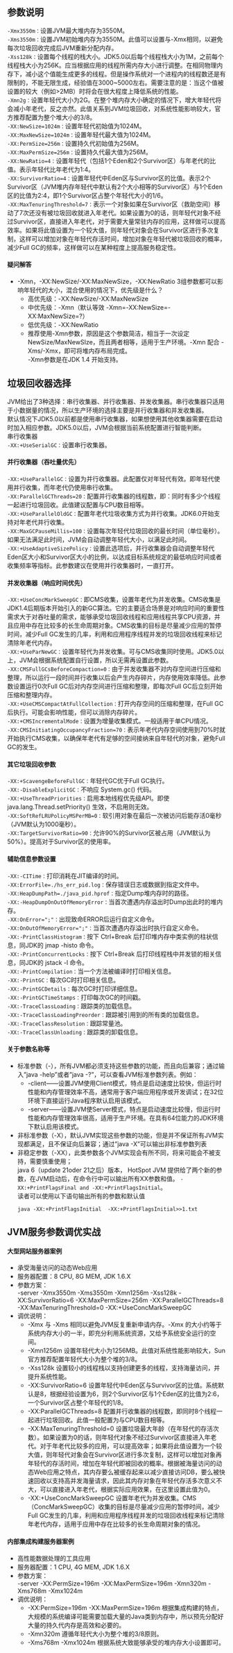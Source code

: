 ## 参数说明  
`-Xmx3550m：`设置JVM最大堆内存为3550M。  
`-Xms3550m：`设置JVM初始堆内存为3550M。此值可以设置与-Xmx相同，以避免每次垃圾回收完成后JVM重新分配内存。  
`-Xss128k：`设置每个线程的栈大小。JDK5.0以后每个线程栈大小为1M，之前每个线程栈大小为256K。应当根据应用的线程所需内存大小进行调整。在相同物理内存下，减小这个值能生成更多的线程。但是操作系统对一个进程内的线程数还是有限制的，不能无限生成，经验值在3000~5000左右。需要注意的是：当这个值被设置的较大（例如>2MB）时将会在很大程度上降低系统的性能。  
`-Xmn2g：`设置年轻代大小为2G。在整个堆内存大小确定的情况下，增大年轻代将会减小年老代，反之亦然。此值关系到JVM垃圾回收，对系统性能影响较大，官方推荐配置为整个堆大小的3/8。  
`-XX:NewSize=1024m：`设置年轻代初始值为1024M。  
`-XX:MaxNewSize=1024m：`设置年轻代最大值为1024M。  
`-XX:PermSize=256m：`设置持久代初始值为256M。  
`-XX:MaxPermSize=256m：`设置持久代最大值为256M。  
`-XX:NewRatio=4：`设置年轻代（包括1个Eden和2个Survivor区）与年老代的比值。表示年轻代比年老代为1:4。  
`-XX:SurvivorRatio=4：`设置年轻代中Eden区与Survivor区的比值。表示2个Survivor区（JVM堆内存年轻代中默认有2个大小相等的Survivor区）与1个Eden区的比值为2:4，即1个Survivor区占整个年轻代大小的1/6。  
`-XX:MaxTenuringThreshold=7：`表示一个对象如果在Survivor区（救助空间）移动了7次还没有被垃圾回收就进入年老代。如果设置为0的话，则年轻代对象不经过Survivor区，直接进入年老代，对于需要大量常驻内存的应用，这样做可以提高效率。如果将此值设置为一个较大值，则年轻代对象会在Survivor区进行多次复制，这样可以增加对象在年轻代存活时间，增加对象在年轻代被垃圾回收的概率，减少Full GC的频率，这样做可以在某种程度上提高服务稳定性。  
#### 疑问解答  
+ -Xmn，-XX:NewSize/-XX:MaxNewSize，-XX:NewRatio 3组参数都可以影响年轻代的大小，混合使用的情况下，优先级是什么？    
    + 高优先级：-XX:NewSize/-XX:MaxNewSize   
    + 中优先级：-Xmn（默认等效 -Xmn=-XX:NewSize=-XX:MaxNewSize=?）   
    + 低优先级：-XX:NewRatio 
    + 推荐使用-Xmn参数，原因是这个参数简洁，相当于一次设定 NewSize/MaxNewSIze，而且两者相等，适用于生产环境。-Xmn 配合 -Xms/-Xmx，即可将堆内存布局完成。  
-Xmn参数是在JDK 1.4 开始支持。  
  
## 垃圾回收器选择  
JVM给出了3种选择：串行收集器、并行收集器、并发收集器。串行收集器只适用于小数据量的情况，所以生产环境的选择主要是并行收集器和并发收集器。  
默认情况下JDK5.0以前都是使用串行收集器，如果想使用其他收集器需要在启动时加入相应参数。JDK5.0以后，JVM会根据当前系统配置进行智能判断。  
串行收集器  
`-XX:+UseSerialGC：`设置串行收集器。  
#### 并行收集器（吞吐量优先）  
`-XX:+UseParallelGC：`设置为并行收集器。此配置仅对年轻代有效。即年轻代使用并行收集，而年老代仍使用串行收集。  
`-XX:ParallelGCThreads=20：`配置并行收集器的线程数，即：同时有多少个线程一起进行垃圾回收。此值建议配置与CPU数目相等。  
`-XX:+UseParallelOldGC：`配置年老代垃圾收集方式为并行收集。JDK6.0开始支持对年老代并行收集。  
`-XX:MaxGCPauseMillis=100：`设置每次年轻代垃圾回收的最长时间（单位毫秒）。如果无法满足此时间，JVM会自动调整年轻代大小，以满足此时间。  
`-XX:+UseAdaptiveSizePolicy：`设置此选项后，并行收集器会自动调整年轻代Eden区大小和Survivor区大小的比例，以达成目标系统规定的最低响应时间或者收集频率等指标。此参数建议在使用并行收集器时，一直打开。  
#### 并发收集器（响应时间优先）  
`-XX:+UseConcMarkSweepGC：`即CMS收集，设置年老代为并发收集。CMS收集是JDK1.4后期版本开始引入的新GC算法。它的主要适合场景是对响应时间的重要性需求大于对吞吐量的需求，能够承受垃圾回收线程和应用线程共享CPU资源，并且应用中存在比较多的长生命周期对象。CMS收集的目标是尽量减少应用的暂停时间，减少Full GC发生的几率，利用和应用程序线程并发的垃圾回收线程来标记清除年老代内存。  
`-XX:+UseParNewGC：`设置年轻代为并发收集。可与CMS收集同时使用。JDK5.0以上，JVM会根据系统配置自行设置，所以无需再设置此参数。  
`-XX:CMSFullGCsBeforeCompaction=0：`由于并发收集器不对内存空间进行压缩和整理，所以运行一段时间并行收集以后会产生内存碎片，内存使用效率降低。此参数设置运行0次Full GC后对内存空间进行压缩和整理，即每次Full GC后立刻开始压缩和整理内存。  
`-XX:+UseCMSCompactAtFullCollection：`打开内存空间的压缩和整理，在Full GC后执行。可能会影响性能，但可以消除内存碎片。  
`-XX:+CMSIncrementalMode：`设置为增量收集模式。一般适用于单CPU情况。  
`-XX:CMSInitiatingOccupancyFraction=70：`表示年老代内存空间使用到70%时就开始执行CMS收集，以确保年老代有足够的空间接纳来自年轻代的对象，避免Full GC的发生。  
#### 其它垃圾回收参数  
`-XX:+ScavengeBeforeFullGC：`年轻代GC优于Full GC执行。  
`-XX:-DisableExplicitGC：`不响应 System.gc() 代码。  
`-XX:+UseThreadPriorities：`启用本地线程优先级API。即使 java.lang.Thread.setPriority() 生效，不启用则无效。  
`-XX:SoftRefLRUPolicyMSPerMB=0：`软引用对象在最后一次被访问后能存活0毫秒（JVM默认为1000毫秒）。  
`-XX:TargetSurvivorRatio=90：`允许90%的Survivor区被占用（JVM默认为50%）。提高对于Survivor区的使用率。  
#### 辅助信息参数设置  
`-XX:-CITime：`打印消耗在JIT编译的时间。  
`-XX:ErrorFile=./hs_err_pid.log：`保存错误日志或数据到指定文件中。  
`-XX:HeapDumpPath=./java_pid.hprof：`指定Dump堆内存时的路径。  
`-XX:-HeapDumpOnOutOfMemoryError：`当首次遭遇内存溢出时Dump出此时的堆内存。  
`-XX:OnError=";"：`出现致命ERROR后运行自定义命令。  
`-XX:OnOutOfMemoryError=";"：`当首次遭遇内存溢出时执行自定义命令。  
`-XX:-PrintClassHistogram：`按下 Ctrl+Break 后打印堆内存中类实例的柱状信息，同JDK的 jmap -histo 命令。  
`-XX:-PrintConcurrentLocks：`按下 Ctrl+Break 后打印线程栈中并发锁的相关信息，同JDK的 jstack -l 命令。  
`-XX:-PrintCompilation：`当一个方法被编译时打印相关信息。  
`-XX:-PrintGC：`每次GC时打印相关信息。  
`-XX:-PrintGCDetails：`每次GC时打印详细信息。  
`-XX:-PrintGCTimeStamps：`打印每次GC的时间戳。  
`-XX:-TraceClassLoading：`跟踪类的加载信息。  
`-XX:-TraceClassLoadingPreorder：`跟踪被引用到的所有类的加载信息。  
`-XX:-TraceClassResolution：`跟踪常量池。  
`-XX:-TraceClassUnloading：`跟踪类的卸载信息。  
#### 关于参数名称等  
+ 标准参数（-），所有JVM都必须支持这些参数的功能，而且向后兼容；通过输入”java -help”或者”java -?”，可以查看JVM标准参数列表。例如：  
    + -client——设置JVM使用Client模式，特点是启动速度比较快，但运行时性能和内存管理效率不高，通常用于客户端应用程序或开发调试；在32位环境下直接运行Java程序默认启用该模式。  
    + -server——设置JVM使Server模式，特点是启动速度比较慢，但运行时性能和内存管理效率很高，适用于生产环境。在具有64位能力的JDK环境下默认启用该模式。  
+ 非标准参数（-X），默认JVM实现这些参数的功能，但是并不保证所有JVM实现都满足，且不保证向后兼容；通过”java -X”可以输出非标准参数列表  
+ 非稳定参数（-XX），此类参数各个JVM实现会有所不同，将来可能会不被支持，需要慎重使用；  
    java 6（update 21oder 21之后）版本， HotSpot JVM 提供给了两个新的参数，在JVM启动后，在命令行中可以输出所有XX参数和值。
    ``` -XX:+PrintFlagsFinal and -XX:+PrintFlagsInitial ```。  
    读者可以使用以下语句输出所有的参数和默认值
    ```
    java -XX:+PrintFlagsInitial  -XX:+PrintFlagsInitial>>1.txt  
    ```

## JVM服务参数调优实战  
#### 大型网站服务器案例  
+ 承受海量访问的动态Web应用  
+ 服务器配置：8 CPU, 8G MEM, JDK 1.6.X  
+ 参数方案：  
    -server -Xmx3550m -Xms3550m -Xmn1256m -Xss128k -XX:SurvivorRatio=6 -XX:MaxPermSize=256m -XX:ParallelGCThreads=8 -XX:MaxTenuringThreshold=0 -XX:+UseConcMarkSweepGC  
+ 调优说明：  
    + -Xmx 与 -Xms 相同以避免JVM反复重新申请内存。-Xmx 的大小约等于系统内存大小的一半，即充分利用系统资源，又给予系统安全运行的空间。  
    + -Xmn1256m 设置年轻代大小为1256MB。此值对系统性能影响较大，Sun官方推荐配置年轻代大小为整个堆的3/8。  
    + -Xss128k 设置较小的线程栈以支持创建更多的线程，支持海量访问，并提升系统性能。  
    + -XX:SurvivorRatio=6 设置年轻代中Eden区与Survivor区的比值。系统默认是8，根据经验设置为6，则2个Survivor区与1个Eden区的比值为2:6，一个Survivor区占整个年轻代的1/8。  
    + -XX:ParallelGCThreads=8 配置并行收集器的线程数，即同时8个线程一起进行垃圾回收。此值一般配置为与CPU数目相等。  
    + -XX:MaxTenuringThreshold=0 设置垃圾最大年龄（在年轻代的存活次数）。如果设置为0的话，则年轻代对象不经过Survivor区直接进入年老代。对于年老代比较多的应用，可以提高效率；如果将此值设置为一个较大值，则年轻代对象会在Survivor区进行多次复制，这样可以增加对象再年轻代的存活时间，增加在年轻代即被回收的概率。根据被海量访问的动态Web应用之特点，其内存要么被缓存起来以减少直接访问DB，要么被快速回收以支持高并发海量请求，因此其内存对象在年轻代存活多次意义不大，可以直接进入年老代，根据实际应用效果，在这里设置此值为0。  
    + -XX:+UseConcMarkSweepGC 设置年老代为并发收集。CMS（ConcMarkSweepGC）收集的目标是尽量减少应用的暂停时间，减少Full GC发生的几率，利用和应用程序线程并发的垃圾回收线程来标记清除年老代内存，适用于应用中存在比较多的长生命周期对象的情况。  
#### 内部集成构建服务器案例  
+ 高性能数据处理的工具应用  
+ 服务器配置：1 CPU, 4G MEM, JDK 1.6.X  
+ 参数方案：  
    -server -XX:PermSize=196m -XX:MaxPermSize=196m -Xmn320m -Xms768m -Xmx1024m  
+ 调优说明：  
    + -XX:PermSize=196m -XX:MaxPermSize=196m 根据集成构建的特点，大规模的系统编译可能需要加载大量的Java类到内存中，所以预先分配好大量的持久代内存是高效和必要的。  
    + -Xmn320m 遵循年轻代大小为整个堆的3/8原则。  
    + -Xms768m -Xmx1024m 根据系统大致能够承受的堆内存大小设置即可。